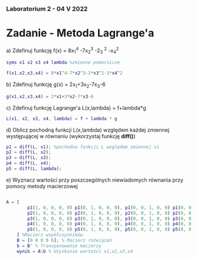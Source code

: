 ### Laboratorium 2 - 04 V 2022
# Zadanie  - Metoda Lagrange'a
a) Zdefinuj funkcję f(x) = 8x<sub>1</sub><sup>4</sup> -7x<sub>2</sub><sup>3</sup> -2<sub>3</sub> <sup>2</sup> -x<sub>4</sub><sup>2</sup> 
```matlab
syms x1 x2 x3 x4 lambda %zmienne pomocnicze

f(x1,x2,x3,x4) = 8*x1^4-7*x2^3-2*x3^2-1*x4^2
```
b) Zdefinuj funkcję g(x) = 2x<sub>1</sub>+3x<sub>2</sub>-7x<sub>3</sub>-6
```matlab
g(x1,x2,x3,x4) = 2*x1+3*x2-7*x3-6
```
c) Zdefinuj funkcję Lagrange'a L(x,lambda) = f+lambda*g
```matlab
L(x1, x2, x3, x4, lambda) = f + lambda * g
```
d) Oblicz pochodną funkcji L(x,lambda) względem każdej zmiennej występującej w równaniu (wykorzystaj funkcję **diff()**)
```matlab
p1 = diff(L, x1); %pochodna funkcji L względem zmiennej x1
p2 = diff(L, x2);
p3 = diff(L, x3);
p4 = diff(L, x4);
p5 = diff(L, lambda);
```
e) Wyznacz wartości przy poszczególnych niewiadomych równania przy pomocy metody macierzowej
```matlab

A = [
        p1(1, 0, 0, 0, 0) p1(0, 1, 0, 0, 0), p1(0, 0, 1, 0, 0) p1(0, 0, 0, 1, 0) p1(0, 0, 0, 0, 1);
        p2(1, 0, 0, 0, 0) p2(0, 1, 0, 0, 0), p2(0, 0, 1, 0, 0) p2(0, 0, 0, 1, 0) p2(0, 0, 0, 0, 1);
        p3(1, 0, 0, 0, 0) p3(0, 1, 0, 0, 0), p3(0, 0, 1, 0, 0) p3(0, 0, 0, 1, 0) p3(0, 0, 0, 0, 1);
        p4(1, 0, 0, 0, 0) p4(0, 1, 0, 0, 0), p4(0, 0, 1, 0, 0) p4(0, 0, 0, 1, 0) p4(0, 0, 0, 0, 1);
        p5(1, 0, 0, 0, 0) p5(0, 1, 0, 0, 0), p5(0, 0, 1, 0, 0) p5(0, 0, 0, 1, 0) p5(0, 0, 0, 0, 1);
    ] %Macierz współczynników
    B = [0 0 0 0 6]; % Macierz rozwiązań
    b = B' % Transponowanie macierzy
    wynik = A\b % Uzyskanie wartości x1,x2,x3,x4
```

